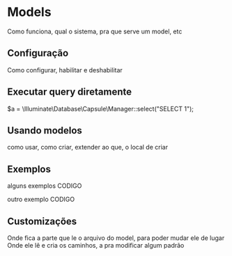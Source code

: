 # Models

Como funciona, qual o sistema, pra que serve um model, etc

## Configuração

Como configurar, habilitar e deshabilitar

## Executar query diretamente

$a = \Illuminate\Database\Capsule\Manager::select("SELECT 1");

## Usando modelos

como usar, como criar, extender  ao que, o local de criar


## Exemplos

alguns exemplos
CODIGO

outro exemplo
CODIGO

## Customizações

Onde fica a parte que le o arquivo do model, para poder mudar ele de lugar
Onde ele lê e cria os caminhos, a pra modificar algum padrão